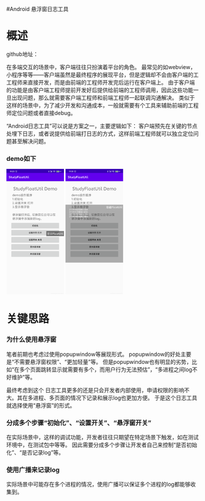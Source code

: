 #Android 悬浮窗日志工具
# 概述

>  
 github地址： 


在多端交互的场景中，客户端往往只扮演着平台的角色。 最常见的如webview，小程序等等——客户端虽然是最终程序的展现平台，但是逻辑却不会由客户端的工工程师来直接开发，而是由前端的工程师开发完后运行在客户端上。 由于客户端的功能是由客户端工程师提前开发好后提供给前端的工程师调用，因此这些功能一旦出现问题，那么就需要客户端工程师和前端工程师一起联调沟通解决。 类似于这样的场景中，为了减少开发和沟通成本，一般就需要有个工具来辅助前端的工程师定位问题或者直接debug。

“Android日志工具”可以说是方案之一，主要逻辑如下： 客户端预先在关键的节点处埋下日志，或者说提供给前端打日志的方式，这样前端工程师就可以独立定位问题甚至解决问题。

### demo如下

<img src="https://raw.githubusercontent.com/Double2hao/xujiajia_blog/main/img/1700.png" width="30%" height="30%"> <img src="https://raw.githubusercontent.com/Double2hao/xujiajia_blog/main/img/1701.png" width="30%" height="30%">

# 关键思路

### 为什么使用悬浮窗

笔者前期也考虑过使用popupwindow等展现形式。 popupwindow的好处主要是“不需要悬浮窗权限”、“更加轻量”等。 但是popupwindow也有明显的劣势，比如“在多个页面跳转显示就需要有多个，而用户行为无法预估”，“多进程之间log不好维护”等。

最终考虑到这个 日志工具更多的还是只会开发者内部使用，申请权限的影响不大。其在多进程、多页面的情况下记录和展示log也更加方便。 于是这个日志工具 就选择使用“悬浮窗”的形式。

### 分成多个步骤“初始化”、“设置开关”、“悬浮窗开关”

在实际场景中，这样的调试功能，开发者往往只期望在特定场景下触发，如在测试环境中，在测试包中等等。 因此需要分成多个步骤让开发者自己来控制“是否初始化”、“是否记录log”等。

### 使用广播来记录log

实际场景中可能存在多个进程的情况，使用广播可以保证多个进程的log都能够收集到。